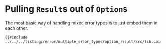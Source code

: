 # Pulling `Result`s out of `Option`s

The most basic way of handling mixed error types is to just embed them in each
other.

```cairo,editable
{{#include ../../../listings/error/multiple_error_types/option_result/src/lib.cairo}}
```
